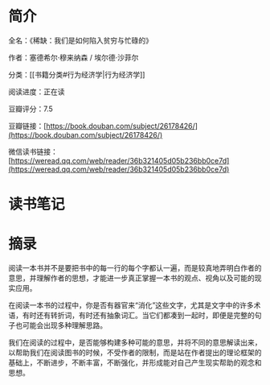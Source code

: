 # 简介

全名：《稀缺：我们是如何陷入贫穷与忙碌的》

作者：塞德希尔·穆来纳森 / 埃尔德·沙菲尔

分类：[[书籍分类#行为经济学|行为经济学]]

阅读进度：正在读

豆瓣评分：7.5

豆瓣链接：[https://book.douban.com/subject/26178426/](https://book.douban.com/subject/26178426/)

微信读书链接：[https://weread.qq.com/web/reader/36b321405d05b236bb0ce7d](https://weread.qq.com/web/reader/36b321405d05b236bb0ce7d)

# 读书笔记



# 摘录

阅读一本书并不是要把书中的每一行的每个字都认一遍，而是较真地弄明白作者的意思，并理解作者的思想，才能进一步真正掌握一本书的观点、视角以及可能的现实应用。

在阅读一本书的过程中，你是否有器官来“消化”这些文字，尤其是文字中的许多术语，有时还有转折词，有时还有抽象词汇。当它们都凑到一起时，即便是完整的句子也可能会出现多种理解思路。

我们在阅读的过程中，是否能够构建多种可能的意思，并将不同的意思解读出来，以帮助我们在阅读图书的时候，不受作者的限制，而是站在作者提出的理论框架的基础上，不断进步，不断丰富，不断强化，并形成能对自己产生现实帮助的观念和思想。
